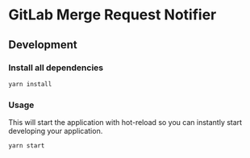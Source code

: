 # GitLab Merge Request Notifier

## Development

### Install all dependencies 

```bash
yarn install
```

### Usage

This will start the application with hot-reload so you can instantly start developing your application.

```bash
yarn start
```
